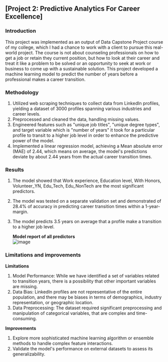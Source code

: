 ## [Project 2: Predictive Analytics For Career Excellence]
### Introduction

This project was implemented as an output of Data Capstone Project course of my college, which I had a chance to work with a client to pursue this real-world project. The course is not about counseling professionals on how to get a job or retain they current position, but how to look at their career and treat it like a problem to be solved or an opportunity to seek at work or business to come up with a sustainable solution. This project developed a machine learning model to predict the number of years before a professional makes a career transition.

### Methodology
1. Utilized web scraping techniques to collect data from LinkedIn profiles, yielding a dataset of 3000 profiles spanning various industries and career levels.
2. Preprocessed and cleaned the data, handling missing values.
3. Engineered features such as "unique job titles", "unique degree types", and target variable which is "number of years" it took for a particular profile to transit to a higher job level in order to enhance the predictive power of the model.
4. Implemented a linear regression model, achieving a Mean absolute error (MAE) of 2.44, which means on average, the model's predictions deviate by about 2.44 years from the actual career transition times.

### Results
1. The model showed that Work experience, Education level, With Honors, Volunteer_YN, Edu_Tech, Edu_NonTech are the most significant predictors. 
2. The model was tested on a separate validation set and demonstrated of 28.4% of accuracy in predicting career transition times within a 1-year-margin.
3. The model predicts 3.5 years on average that a profile make a transition to a higher job level.

   **Model report of all predictors**   
![image](https://github.com/1Gucci/An_Bui_portfolio/assets/58675665/1bcbe654-365c-485d-b485-4b3bd2981eba)

### Limitations and improvements
**Limitations**
1. Model Performance: While we have identified a set of variables related to transition years, there is a possibility that other important variables are missing.
2. Data Bias: LinkedIn profiles are not representative of the entire population, and there may be biases in terms of demographics, industry representation, or geographic location.
3. Data Preprocessing: The dataset required significant preprocessing and manipulation of categorical variables, that are complex and time-consuming.

**Improvements**
1. Explore more sophisticated machine learning algorithm or ensemble methods to handle complex feature interactions.
2. Validate the model's performance on external datasets to assess its generalizability.
